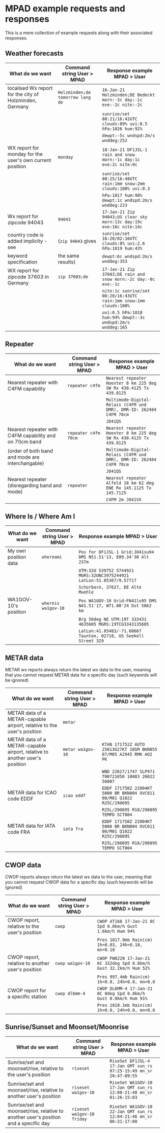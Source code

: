 # MPAD example requests and responses

This is a mere collection of example requests along with their associated responses.

## Weather forecasts

| What do we want | Command string User > MPAD | Response example MPAD > User |
| --------------- | -------------------------- | ---------------------------- |
| localised Wx report for the city of Holzminden, Germany | ```Holzminden;de tomorrow lang de``` | ```16-Jan-21 Holzminden;DE Bedeckt morn:-3c day:-1c eve:-2c nite:-2c``` |
| | | ```sunrise/set 08:21/16:42UTC clouds:89% uvi:0.5 hPa:1026 hum:92%``` |
| | | ```dewpt:-5c wndspd:2m/s wnddeg:252``` |
| WX report for monday for the user's own current position | ```monday``` | ```18-Jan-21 DF1JSL-1 rain and snow morn:-1c day:1c eve:2c nite:0c``` |
| | | ```sunrise/set 08:25/16:48UTC rain:1mm snow:2mm clouds:100% uvi:0.3``` |
| | | ```hPa:1017 hum:98% dewpt:1c wndspd:2m/s wnddeg:223``` |
| Wx report for zipcode 94043 | ```94043``` | ```17-Jan-21 Zip 94043;US clear sky morn:13c day:19c eve:16c nite:14c``` |
| country code is added implicity - see |(```zip 94043``` gives | ```sunrise/set 16:20/02:16UTC clouds:8% uvi:2.6 hPa:1019 hum:43%``` |
| keyword specification | the same results) | ```dewpt:6c wndspd:2m/s wnddeg:353``` |
| WX report for zipcode 37603 in Germany | ```zip 37603;de``` | ```17-Jan-21 Zip 37603;DE rain and snow morn:-2c day:-0c eve:-1c``` |
| | | ```nite:1c sunrise/set 08:20/16:43UTC rain:1mm snow:1mm clouds:100%``` |
| | | ```uvi:0.5 hPa:1018 hum:94% dewpt:-3c wndspd:2m/s wnddeg:165``` |

## Repeater

| What do we want | Command string User > MPAD | Response example MPAD > User |
| --------------- | -------------------------- | ---------------------------- |
| Nearest repeater with C4FM capability | ```repeater c4fm``` | ```Nearest repeater Hoexter 8 km 225 deg SW Rx 430.4125 Tx 439.8125``` |
| | | ```Multimode-Digital-Relais (C4FM und DMR), DMR-ID: 262484 C4FM 70cm``` |
| | | ```JO41QS``` |
| Nearest repeater with C4FM capability and on 70cm band | ```repeater c4fm 70cm``` | ```Nearest repeater Hoexter 8 km 225 deg SW Rx 430.4125 Tx 439.8125``` |
| (order of both band and mode are interchangable) | | ```Multimode-Digital-Relais (C4FM und DMR), DMR-ID: 262484 C4FM 70cm``` |
| | | ```JO41QS``` |
| Nearest repeater (disregarding band and mode) | ```repeater``` | ```Nearest repeater Alfeld 18 km 62 deg ENE Rx 145.1125 Tx 145.7125``` |
| | | ```C4FM 2m JO41VX``` |

## Where Is / Where Am I

| What do we want | Command string User > MPAD | Response example MPAD > User |
| --------------- | -------------------------- | ---------------------------- |
| My own position data | ```whereami``` | ```Pos for DF1JSL-1 Grid:JO41su94 DMS N51.51'13, E09.34'38 Alt 237m``` |
| | | ```UTM:32U 539752 5744921 MGRS:32UNC3975244921 LatLon:51.85367/9.57717``` |
| | | ```Schorborn, 37627, DE Alte Muehle``` |
| WA1GOV-10's position | ``` whereis wa1gov-10 ```| ```Pos WA1GOV-10 Grid:FN41lu95 DMS N41.51'17, W71.00'24 Dst 5862 km``` |
| | | ```Brg 50deg NE UTM:19T 333431 4635605 MGRS:19TCG3343135605``` |
| | | ```LatLon:41.85483/-71.00667 Taunton, 02718, US Seekell Street 329``` |

## METAR data

METAR wx reports always return the latest wx data to the user, meaning that you cannot request METAR data for a specific day (such keywords will be ignored)

| What do we want | Command string User > MPAD | Response example MPAD > User |
| --------------- | -------------------------- | ---------------------------- |
| METAR data of a METAR-capable airport, relative to the user's position | ```metar``` | |
| METAR data of a METAR-capable airport, relative to another user's position | ```metar wa1gov-10``` | ```KTAN 171752Z AUTO 25013G27KT 10SM BKN055 07/M05 A2945 RMK AO2 PK``` |
| | | ```WND 22027/1747 SLP971 T00721050 10083 20022 56007``` |
| METAR data for ICAO code EDDF | ```icao eddf``` | ```EDDF 171750Z 22004KT 5000 BR BKN004 OVC011 00/M01 Q1022 R25C/290095``` |
| | | ```R25L/290095 R18/290095 TEMPO SCT004``` |
| METAR data for IATA code FRA | ```iata fra``` | ```EDDF 171750Z 22004KT 5000 BR BKN004 OVC011 00/M01 Q1022 R25C/290095``` |
| | | ```R25L/290095 R18/290095 TEMPO SCT004``` |

## CWOP data

CWOP reports always return the latest wx data to the user, meaning that you cannot request CWOP data for a specific day (such keywords will be ignored)

| What do we want | Command string User > MPAD | Response example MPAD > User |
| --------------- | -------------------------- | ---------------------------- |
| CWOP report, relative to the user's position | ```cwop``` | ```CWOP AT166 17-Jan-21 0C Spd 0.0km/h Gust 1.6km/h Hum 94%``` |
| | | ```Pres 1017.9mb Rain(cm) 1h=0.03, 24h=0.10, mn=0.10``` |
| CWOP report, relative to another user's position | ```cwop wa1gov-10``` | ```CWOP FW8220 17-Jan-21 6C 332deg Spd 8.0km/h Gust 32.2km/h Hum 52%``` |
| | | ```Pres 997.4mb Rain(cm) 1h=0.0, 24h=0.0, mn=0.0``` |
| CWOP report for a specific station | ```cwop dl6mm-4``` | ```CWOP DL6MM-4 17-Jan-21 0C 0deg Spd 0.0km/h Gust 0.0km/h Hum 91%``` |
| | | ```Pres 1018.1mb Rain(cm) 1h=0.0, 24h=0.0, mn=0.0``` |

## Sunrise/Sunset and Moonset/Moonrise

| What do we want | Command string User > MPAD | Response example MPAD > User |
| --------------- | -------------------------- | ---------------------------- |
| Sunrise/set and moonset/rise, relative to the user's position | ```riseset``` | ```RiseSet DF1JSL-4 17-Jan GMT sun_rs 07:25-15:49 mn_sr 20:47-09:55``` |
| Sunrise/set and moonset/rise, relative to another user's position | ```riseset wa1gov-10``` | ```RiseSet WA1GOV-10 17-Jan GMT sun_rs 12:08-21:40 mn_sr 01:26-15:03``` |
| Sunrise/set and moonset/rise, relative to another user's position and a specific day| ```riseset wa1gov-10 friday``` | ```RiseSet WA1GOV-10 22-Jan GMT sun_rs 12:04-21:46 mn_sr 06:31-17:00``` |
